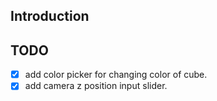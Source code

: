 ## Introduction

## TODO

- [x] add color picker for changing color of cube.
- [x] add camera z position input slider.
